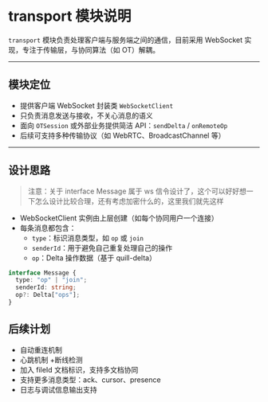 # transport 模块说明

`transport` 模块负责处理客户端与服务端之间的通信，目前采用 WebSocket 实现，专注于传输层，与协同算法（如 OT）解耦。

---

## 模块定位

- 提供客户端 WebSocket 封装类 `WebSocketClient`
- 只负责消息发送与接收，不关心消息的语义
- 面向 `OTSession` 或外部业务提供简洁 API：`sendDelta` / `onRemoteOp`
- 后续可支持多种传输协议（如 WebRTC、BroadcastChannel 等）

---

## 设计思路

> 注意：关于 interface Message 属于 ws 信令设计了，这个可以好好想一下怎么设计比较合理，还有考虑加密什么的，这里我们就先这样

- WebSocketClient 实例由上层创建（如每个协同用户一个连接）
- 每条消息都包含：
  - `type`：标识消息类型，如 `op` 或 `join`
  - `senderId`：用于避免自己重复处理自己的操作
  - `op`：Delta 操作数据（基于 quill-delta）

```ts
interface Message {
  type: "op" | "join";
  senderId: string;
  op?: Delta["ops"];
}
```

## 后续计划

- 自动重连机制
- 心跳机制 +断线检测
- 加入 fileId 文档标识，支持多文档协同
- 支持更多消息类型：ack、cursor、presence
- 日志与调试信息输出支持
